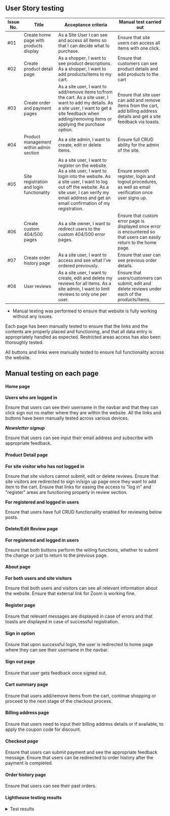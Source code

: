 ## User Story testing

Issue No. | Title | Acceptance criteria | Manual test carried out
----------|-------|---------------------|-------------------------
#01 | Create home page with products display | As a Site User I can see and access all items so that I can decide what to purchase. | Ensure that site users can access all items with one click.
#02 | Create product detail page | As a shopper, I want to see product descriptions. As a shopper, I want to add products/items to my cart. | Ensure that customers can see product details and add products to the cart
#03 | Create order and payment pages | As a site user, I want to add/remove items to/from the cart. As a site user, I want to add my details. As a site user, I want to get a site feedback when adding/removing items or applying the purchase option. | Ensure that site user can add and remove items from the cart, add billing address details and get a site feedback via toasts.
#04 | Product management within admin section | As a site admin, I want to create, edit or delete items. | Ensure full CRUD ability for the admin of the site.
#05 | Site registration and login functionality | As a site user, I want to register on the website. As a site user, I want to login into the website. As a site user, I want to log out off the website. As a site user, I can verify my email address and get an email confirmation of my registration. | Ensure smooth register, login and logout procedures, as well as email verification once user signs up.
#06 | Create custom 404/500 pages | As a site owner, I want to redirect users to the custom 404/500 error pages. | Ensure that custom error page is displayed once error is encountered so that users can easily return to the home page.
#07 | Create order history page | As a site user, I want to access and see what I've ordered previously. | Ensure that user can see previous order details.
#08 | User reviews | As a site user, I want to create, edit and delete my reviews for all items. As a site admin, I want to limit reviews to only one per user. | Ensure that users/customers can submit, edit and delete reviews under each of the products/items.

* Manual testing was performed to ensure that website is fully working without any issues.

Each page has been manually tested to ensure that the links and the contents are properly placed and functioning, and that all data entry is appropriately handled as expected. 
Restricted areas access has also been thoroughly tested.

All buttons and links were manually tested to ensure full functionality across the website.

## Manual testing on each page
  
#### Home page

**Users who are logged in**  

Ensure that users can see their username in the navbar and that they can click sign out no matter where they are within the website.
All the links and buttons have been manually tested across various devices.

***Newsletter signup***

Ensure that users can see input their email address and subscribe with appropriate feedback.

#### Product Detail page

**For site visitor who has not logged in**

Ensure that site visitors cannot submit, edit or delete reviews.
Ensure that site visitors are redirected to sign in/sign up page once they want to add item to the cart.
Ensure that links for easing the access to "log in" and "register" areas are functioning properly in review section.

**For registered and logged in users**

Ensure that users have full CRUD functionality enabled for reviewing below posts.

#### Delete/Edit Review page

**For registered and logged in users**

Ensure that both buttons perform the willing functions, whether to submit the change or just to return to the previous page.

#### About page

**For both users and site visitors**

Ensure that both users and visitors can see all relevant information about the website.
Ensure that external link for Zoom is working fine.

#### Register page

Ensure that relevant messages are displayed in case of errors and that toasts are displayed in case of successful registration.

#### Sign in option

Ensure that upon successful login, the user is redirected to home page where they can see their username in the navbar.

#### Sign out page

Ensure that user gets feedback once signed out.

#### Cart summary page

Ensure that users add/remove items from the cart, continue shopping or proceed to the next stage of the checkout process.

#### Billing address page

Ensure that users need to input their billing address details or if available, to apply the coupon code for discount.

#### Checkout page

Ensure that users can submit payment and see the appropriate feedback message.
Ensure that users can be redirected to order history after the payment is completed.

#### Order history page

Ensure that users can see their past orders.

#### Lighthouse testing results

  <details><summary>Test results</summary>
      <img src="static/readme/testresults.jpg" width="500">
  </details>



